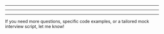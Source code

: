 
---



---


---


If you need more questions, specific code examples, or a tailored mock interview script, let me know!